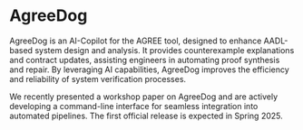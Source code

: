 # AgreeDog
AgreeDog is an AI-Copilot for the AGREE tool, designed to enhance AADL-based system design and analysis. It provides counterexample explanations and contract updates, assisting engineers in automating proof synthesis and repair. By leveraging AI capabilities, AgreeDog improves the efficiency and reliability of system verification processes.

We recently presented a workshop paper on AgreeDog and are actively developing a command-line interface for seamless integration into automated pipelines. The first official release is expected in Spring 2025.
